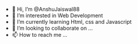 - 👋 Hi, I’m @AnshuJaiswal88
- 👀 I’m interested in Web Development
- 🌱 I’m currently learning Html, css and Javascript
- 💞️ I’m looking to collaborate on ...
- 📫 How to reach me ...

<!---
AnshuJaiswal88/AnshuJaiswal88 is a ✨ special ✨ repository because its `README.md` (this file) appears on your GitHub profile.
You can click the Preview link to take a look at your changes.
--->
